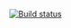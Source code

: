 [![Build status](https://ci.appveyor.com/api/projects/status/81gxeck01l2j2qgd/branch/main?svg=true)](https://ci.appveyor.com/project/AleksPLT/hw-1-2-api-ci-n638t/branch/main)